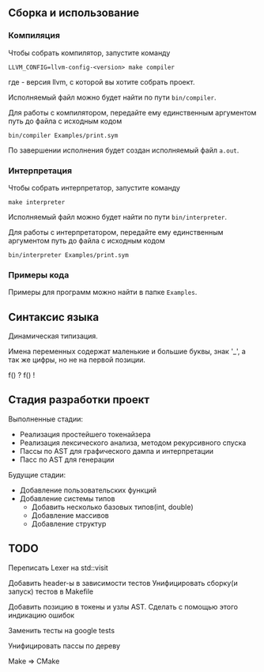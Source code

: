 ## Сборка и использование

### Компиляция
Чтобы собрать компилятор, запустите команду
```
LLVM_CONFIG=llvm-config-<version> make compiler
```

где <version> - версия llvm, с которой вы хотите собрать проект.

Исполняемый файл можно будет найти по пути `bin/compiler`.

Для работы с компилятором, передайте ему единственным аргументом путь до файла с исходным кодом
```
bin/compiler Examples/print.sym
```
По завершении исполнения будет создан исполняемый файл `a.out`.

### Интерпретация
Чтобы собрать интерпретатор, запустите команду
```
make interpreter
```

Исполняемый файл можно будет найти по пути `bin/interpreter`.

Для работы с интерпретатором, передайте ему единственным аргументом путь до файла с исходным кодом
```
bin/interpreter Examples/print.sym
```

### Примеры кода
Примеры для программ можно найти в папке `Examples`.

## Синтаксис языка

Динамическая типизация.

Имена переменных содержат маленькие и большие буквы, знак '_', а так же цифры, но не на первой позиции.

f() ?
f() !

## Стадия разработки проект
Выполненные стадии:
* Реализация простейшего токенайзера
* Реализация лексического анализа, методом рекурсивного спуска
* Пассы по AST для графического дампа и интерпретации
* Пасс по AST для генерации

Будущие стадии:
* Добавление пользовательских функций
* Добавление системы типов
    * Добавить несколько базовых типов(int, double)
    * Добавление массивов
    * Добавление структур

## TODO

Переписать Lexer на std::visit

Добавить header-ы в зависимости тестов
Унифицировать сборку(и запуск) тестов в Makefile

Добавить позицию в токены и узлы AST. Сделать с помощью этого индикацию ошибок

Заменить тесты на google tests

Унифицировать пассы по дереву

Make => CMake
